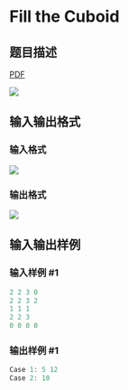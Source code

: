 # Fill the Cuboid

## 题目描述

[problemUrl]: https://uva.onlinejudge.org/index.php?option=com_onlinejudge&Itemid=8&category=823&page=show_problem&problem=4457

[PDF](https://uva.onlinejudge.org/external/127/p12719.pdf)

![](https://cdn.luogu.com.cn/upload/vjudge_pic/UVA12719/552145d4b96a34e86f9338701023d945d9faf214.png)

## 输入输出格式

### 输入格式

![](https://cdn.luogu.com.cn/upload/vjudge_pic/UVA12719/258b7f2b636b7c8ecf8c37a550c9ba5519134245.png)

### 输出格式

![](https://cdn.luogu.com.cn/upload/vjudge_pic/UVA12719/666c66e91f9e7eb2568029c8f1c195de261311ce.png)

## 输入输出样例

### 输入样例 #1

```cpp
2 2 3 0
2 2 3 2
1 1 1
2 2 3
0 0 0 0
```


### 输出样例 #1

```cpp
Case 1: 5 12
Case 2: 10
```



